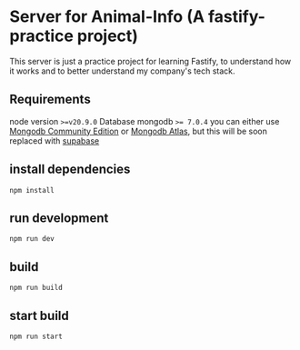 # Server for Animal-Info (A fastify-practice project)

This server is just a practice project for learning Fastify, to understand how it works and to better understand my company's tech stack.

## Requirements

node version `>=v20.9.0`
Database mongodb `>= 7.0.4` you can either use [Mongodb Community Edition](https://www.mongodb.com/try/download/community) or [Mongodb Atlas](https://www.mongodb.com/products/platform/atlas-database), but this will be soon replaced with [supabase](https://supabase.com/)

## install dependencies

```
npm install
```

## run development

```
npm run dev
```

## build

```
npm run build
```

## start build

```
npm run start
```

